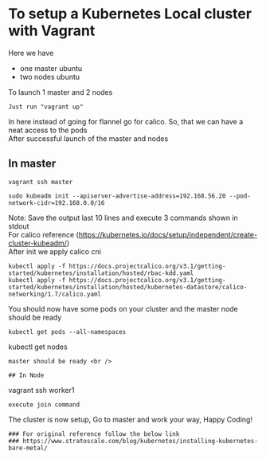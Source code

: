 # To setup a Kubernetes Local cluster with Vagrant

Here we have 
  * one master ubuntu <br />
  * two nodes ubuntu <br />

To launch 1 master and 2 nodes
```
Just run "vagrant up"
```
In here instead of going for flannel go for calico. So, that we can have a neat access to the pods <br />
After successful launch of the master and nodes <br />
## In master
```
vagrant ssh master
```
```
sudo kubeadm init --apiserver-advertise-address=192.168.56.20 --pod-network-cidr=192.168.0.0/16
```
Note: Save the output last 10 lines and execute 3 commands shown in stdout <br />
For calico reference (https://kubernetes.io/docs/setup/independent/create-cluster-kubeadm/) <br />
After init we apply calico cni <br />
```
kubectl apply -f https://docs.projectcalico.org/v3.1/getting-started/kubernetes/installation/hosted/rbac-kdd.yaml
kubectl apply -f https://docs.projectcalico.org/v3.1/getting-started/kubernetes/installation/hosted/kubernetes-datastore/calico-networking/1.7/calico.yaml
```
You should now have some pods on your cluster and the master node should be ready <br />
```
kubectl get pods --all-namespaces
```
kubectl get nodes
```
master should be ready <br />

## In Node
```
vagrant ssh worker1
```
execute join command 

```
The cluster is now setup, Go to master and work your way, Happy Coding!
```
### For original reference follow the below link 
### https://www.stratoscale.com/blog/kubernetes/installing-kubernetes-bare-metal/

